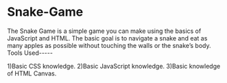 # Snake-Game

<html>
  <head>
The Snake Game is a simple game you can make using the basics of JavaScript and HTML. 
The basic goal is to navigate a snake and eat as many apples as possible without touching the walls or the snake’s body.
  </head>
<body>
Tools Used-----

1)Basic CSS knowledge.
2)Basic JavaScript knowledge.
3)Basic knowledge of HTML Canvas.
  </body
</html>
